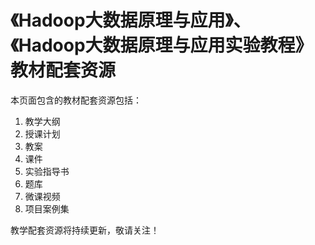 # 《Hadoop大数据原理与应用》、《Hadoop大数据原理与应用实验教程》教材配套资源

本页面包含的教材配套资源包括：  
1. 教学大纲  
2. 授课计划  
3. 教案  
4. 课件  
5. 实验指导书  
6. 题库  
7. 微课视频  
8. 项目案例集  

教学配套资源将持续更新，敬请关注！
